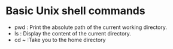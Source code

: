 # Basic Unix shell commands

* pwd : Print the absolute path of the current working directory.
* ls : Display the content of the current directory.
* cd ~ :Take you to the home directory

